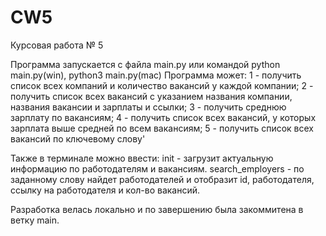 # CW5
Курсовая работа № 5

Программа запускается с файла main.py или командой python main.py(win), python3 main.py(mac)
Программа может:
1 - получить список всех компаний и количество вакансий у каждой компании;
2 - получить список всех вакансий с указанием названия компании, названия вакансии и зарплаты и ссылки;
3 - получить среднюю зарплату по вакансиям;
4 - получить список всех вакансий, у которых зарплата выше средней по всем вакансиям;
5 - получить список всех вакансий по ключевому слову'

Также в терминале можно ввести:
init - загрузит актуальную информацию по работодателям и вакансиям.
search_employers - по заданному слову найдет работодателей и отобразит id, работодателя, ссылку на работодателя и кол-во вакансий.

Разработка велась локально и по завершению была закоммитена в ветку main.

